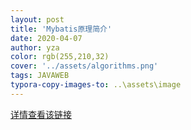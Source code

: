 ```yaml
---
layout: post
title: 'Mybatis原理简介'
date: 2020-04-07
author: yza
color: rgb(255,210,32)
cover: '../assets/algorithms.png'
tags: JAVAWEB
typora-copy-images-to: ..\assets\image
---
```




[详情查看该链接](https://blog.csdn.net/weixin_43184769/article/details/91126687 )

